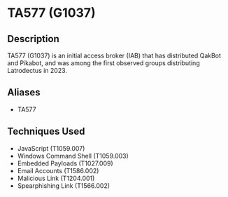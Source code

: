 # TA577 (G1037)

## Description
TA577 (G1037) is an initial access broker (IAB) that has distributed QakBot and Pikabot, and was among the first observed groups distributing Latrodectus in 2023.

## Aliases
- TA577

## Techniques Used
- JavaScript (T1059.007)
- Windows Command Shell (T1059.003)
- Embedded Payloads (T1027.009)
- Email Accounts (T1586.002)
- Malicious Link (T1204.001)
- Spearphishing Link (T1566.002)
